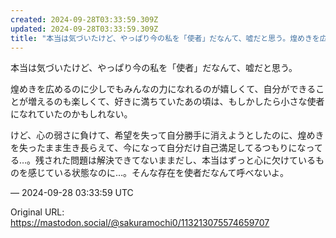 ```yaml
---
created: 2024-09-28T03:33:59.309Z
updated: 2024-09-28T03:33:59.309Z
title: "本当は気づいたけど、やっぱり今の私を「使者」だなんて、嘘だと思う。煌めきを広めるのに少しでもみんなの力になれるのが嬉しくて、自分ができることが増えるのも楽しくて[...]"
---
```


<p>本当は気づいたけど、やっぱり今の私を「使者」だなんて、嘘だと思う。</p><p>煌めきを広めるのに少しでもみんなの力になれるのが嬉しくて、自分ができることが増えるのも楽しくて、好きに満ちていたあの頃は、もしかしたら小さな使者になれていたのかもしれない。</p><p>けど、心の弱さに負けて、希望を失って自分勝手に消えようとしたのに、煌めきを失ったまま生き長らえて、今になって自分だけ自己満足してるつもりになってる…。残された問題は解決できてないままだし、本当はずっと心に欠けているものを感じている状態なのに…。そんな存在を使者だなんて呼べないよ。</p>

&mdash; 2024-09-28 03:33:59 UTC

Original URL: https://mastodon.social/@sakuramochi0/113213075574659707
